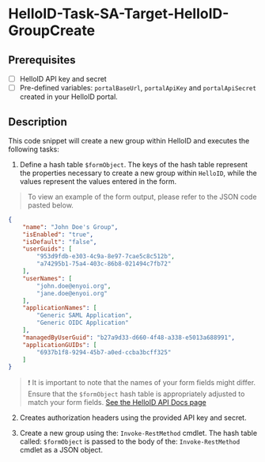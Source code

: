 # HelloID-Task-SA-Target-HelloID-GroupCreate

## Prerequisites

- [ ] HelloID API key and secret
- [ ] Pre-defined variables: `portalBaseUrl`, `portalApiKey` and `portalApiSecret` created in your HelloID portal.

## Description

This code snippet will create a new group within HelloID and executes the following tasks:

1. Define a hash table `$formObject`. The keys of the hash table represent the properties necessary to create a new group within `HelloID`, while the values represent the values entered in the form.

> To view an example of the form output, please refer to the JSON code pasted below.

```json
{
    "name": "John Doe's Group",
    "isEnabled": "true",
    "isDefault": "false",
    "userGuids": [
        "953d9fdb-e303-4c9a-8e97-7cae5c8c512b",
        "a74295b1-75a4-403c-86b8-021494c7fb72"
    ],
    "userNames": [
        "john.doe@enyoi.org",
        "jane.doe@enyoi.org"
    ],
    "applicationNames": [
        "Generic SAML Application",
        "Generic OIDC Application"
    ],
    "managedByUserGuid": "b27a9d33-d660-4f48-a338-e5013a688991",
    "applicationGUIDs": [
        "6937b1f8-9294-45b7-a0ed-ccba3bcff325"
    ]
}
```

> :exclamation: It is important to note that the names of your form fields might differ. Ensure that the `$formObject` hash table is appropriately adjusted to match your form fields.
> [See the HelloID API Docs page](https://apidocs.helloid.com/docs/helloid/0b84c01989115-add-a-group)

2. Creates authorization headers using the provided API key and secret.

3. Create a new group using the: `Invoke-RestMethod` cmdlet. The hash table called: `$formObject` is passed to the body of the: `Invoke-RestMethod` cmdlet as a JSON object.
